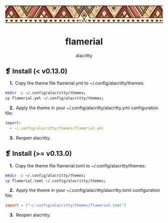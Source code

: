 <p align="center">
	<img src="../../banner.webp" alt="" />
</p>
<h1 align="center">flamerial</h1>
<p align="center">alacritty</p>

## ❡ Install (< v0.13.0)

&emsp;**1.**&ensp;Copy the theme file flamerial.yml to ~/.config/alacritty/themes:

```sh
mkdir -p ~/.config/alacritty/themes;
cp flamerial.yml ~/.config/alacritty/themes;
```

&emsp;**2.**&ensp;Apply the theme in your ~/.config/alacritty/alacritty.yml configuration file:

```yml
import:
  - ~/.config/alacritty/themes/flamerial.yml
```

&emsp;**3.**&ensp;Reopen alacritty.

## ❡ Install (>= v0.13.0)

&emsp;**1.**&ensp;Copy the theme file flamerial.toml to ~/.config/alacritty/themes:

```sh
mkdir -p ~/.config/alacritty/themes;
cp flamerial.toml ~/.config/alacritty/themes;
```
&emsp;**2.**&ensp;Apply the theme in your ~/.config/alacritty/alacritty.toml configuration file:

```toml
import = ["~/.config/alacritty/themes/flamerial.toml"]
```

&emsp;**3.**&ensp;Reopen alacritty.
